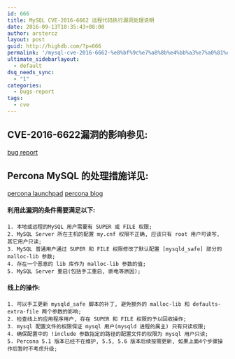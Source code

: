 ```yaml
---
id: 666
title: MySQL CVE-2016-6662 远程代码执行漏洞处理说明
date: 2016-09-13T10:35:43+08:00
author: arstercz
layout: post
guid: http://highdb.com/?p=666
permalink: '/mysql-cve-2016-6662-%e8%bf%9c%e7%a8%8b%e4%bb%a3%e7%a0%81%e6%89%a7%e8%a1%8c%e6%bc%8f%e6%b4%9e%e5%a4%84%e7%90%86%e8%af%b4%e6%98%8e/'
ultimate_sidebarlayout:
  - default
dsq_needs_sync:
  - "1"
categories:
  - bugs-report
tags:
  - cve
---
```

<h2>CVE-2016-6622漏洞的影响参见:</h2>

<p><a href="http://legalhackers.com/advisories/MySQL-Exploit-Remote-Root-Code-Execution-Privesc-CVE-2016-6662.html">bug report</a></p>

<h2>Percona MySQL 的处理措施详见:</h2>

<p><a href="https://bugs.launchpad.net/percona-server/+bug/1622603">percona launchpad</a>
<a href="https://www.percona.com/blog/2016/09/12/database-affected-cve-2016-6662/">percona blog</a></p>

<h4>利用此漏洞的条件需要满足以下:</h4>

<pre><code>1. 本地或远程的MySQL 用户需要有 SUPER 或 FILE 权限;
2. MySQL Server 所在主机的配置 my.cnf 权限不正确, 应该只有 root 用户可读写, 其它用户只读;
3. MySQL 普通用户通过 SUPER 和 FILE 权限修改了默认配置 [mysqld_safe] 部分的 malloc-lib 参数;
4. 存在一个恶意的 lib 库作为 malloc-lib 参数的值;
5. MySQL Server 重启(包括手工重启, 断电等原因);
</code></pre>

<h4>线上的操作:</h4>

<pre><code>1. 可以手工更新 mysqld_safe 脚本的补丁, 避免额外的 malloc-lib 和 defaults-extra-file 两个参数的影响;
2. 检查线上的应用程序用户, 存在 SUPER 和 FILE 权限的予以回收操作;
3. mysql 配置文件的权限保证 mysql 用户(mysqld 进程的属主) 只有只读权限;
4. 确保配置中的 !include 参数指定的路径的配置文件的权限为 mysql 用户只读;
5. Percona 5.1 版本已经不在维护, 5.5, 5.6 版本后续按需更新, 如果上面4个步骤操作后暂时不考虑升级;
</code></pre>
